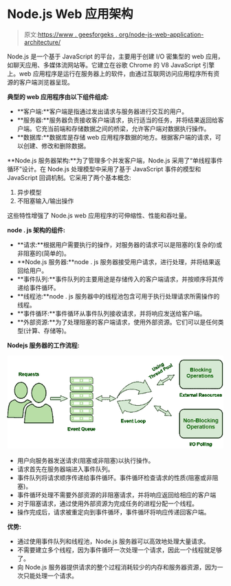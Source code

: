 # Node.js Web 应用架构

> 原文:[https://www . geesforgeks . org/node-js-web-application-architecture/](https://www.geeksforgeeks.org/node-js-web-application-architecture/)

Node.js 是一个基于 JavaScript 的平台，主要用于创建 I/O 密集型的 web 应用，如聊天应用、多媒体流网站等。它建立在谷歌 Chrome 的 V8 JavaScript 引擎上。web 应用程序是运行在服务器上的软件，由通过互联网访问应用程序所有资源的客户端浏览器呈现。

**典型的 web 应用程序由以下组件组成:**

*   **客户端:**客户端是指通过发出请求与服务器进行交互的用户。
*   **服务器:**服务器负责接收客户端请求，执行适当的任务，并将结果返回给客户端。它充当前端和存储数据之间的桥梁，允许客户端对数据执行操作。
*   **数据库:**数据库是存储 web 应用程序数据的地方。根据客户端的请求，可以创建、修改和删除数据。

**Node.js 服务器架构:**为了管理多个并发客户端，Node.js 采用了“单线程事件循环”设计。在 Node.js 处理模型中采用了基于 JavaScript 事件的模型和 JavaScript 回调机制。它采用了两个基本概念:

1.  异步模型
2.  不阻塞输入/输出操作

这些特性增强了 Node.js web 应用程序的可伸缩性、性能和吞吐量。

**node . js 架构的组件:**

*   **请求:**根据用户需要执行的操作，对服务器的请求可以是阻塞的(复杂的)或非阻塞的(简单的)。
*   **Node.js 服务器:**node . js 服务器接受用户请求，进行处理，并将结果返回给用户。
*   **事件队列:**事件队列的主要用途是存储传入的客户端请求，并按顺序将其传递给事件循环。
*   **线程池:**node . js 服务器中的线程池包含可用于执行处理请求所需操作的线程。
*   **事件循环:**事件循环从事件队列接收请求，并将响应发送给客户端。
*   **外部资源:**为了处理阻塞的客户端请求，使用外部资源。它们可以是任何类型(计算、存储等)。

**Nodejs 服务器的工作流程:**

![](img/e599c88b33679808f864b145dd872e89.png)

*   用户向服务器发送请求(阻塞或非阻塞)以执行操作。
*   请求首先在服务器端进入事件队列。
*   事件队列将请求顺序传递给事件循环。事件循环检查请求的性质(阻塞或非阻塞)。
*   事件循环处理不需要外部资源的非阻塞请求，并将响应返回给相应的客户端
*   对于阻塞请求，通过使用外部资源为完成任务的进程分配一个线程。
*   操作完成后，请求被重定向到事件循环，事件循环将响应传递回客户端。

**优势:**

*   通过使用事件队列和线程池，Node.js 服务器可以高效地处理大量请求。
*   不需要建立多个线程，因为事件循环一次处理一个请求，因此一个线程就足够了。
*   向 Node.js 服务器提供请求的整个过程消耗较少的内存和服务器资源，因为一次只能处理一个请求。